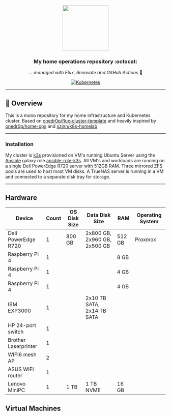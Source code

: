 <div align="center">

<img src="https://camo.githubusercontent.com/5b298bf6b0596795602bd771c5bddbb963e83e0f/68747470733a2f2f692e696d6775722e636f6d2f7031527a586a512e706e67" align="center" width="144px" height="144px"/>

### My home operations repository :octocat:

_... managed with Flux, Renovate and GitHub Actions_ 🤖

</div>

<div align="center">

[![Kubernetes](https://img.shields.io/badge/v1.26-blue?style=for-the-badge&logo=k3s&logoColor=white)](https://k3s.io/)

</div>

---

## 📖 Overview

This is a mono repository for my home infrastructure and Kubernetes cluster. Based on [onedr0p/flux-cluster-template](https://github.com/onedr0p/flux-cluster-template) and heavily inspired by [onedr0p/home-ops](https://github.com/onedr0p/home-ops) and [szinn/k8s-homelab](https://github.com/szinn/k8s-homelab)

---

### Installation

My cluster is [k3s](https://k3s.io/) provisioned on VM's running Ubuntu Server using the [Ansible](https://www.ansible.com/) galaxy role [ansible-role-k3s](https://github.com/PyratLabs/ansible-role-k3s). All VM's and workloads are running on a single Dell PowerEdge R720 server with 512GB RAM. Three mirrored ZFS pools are used to host most VM disks. A TrueNAS server is running in a VM and connected to a separate disk tray for storage.

---

## Hardware

| Device               | Count | OS Disk Size | Data Disk Size                | RAM    | Operating System |
| ---------------------| ----- | ------------ | ------------------------------| ------ | ---------------- |
| Dell PowerEdge R720  | 1     | 800 GB       | 2x800 GB, 2x960 GB, 2x500 GB  | 512 GB | Proxmox          |
| Raspberry Pi 4       | 1     |              |                               | 8 GB   |                  |
| Raspberry Pi 4       | 1     |              |                               | 4 GB   |                  |
| Raspberry Pi 4       | 1     |              |                               | 4 GB   |                  |
| IBM EXP3000          | 1     |              | 2x10 TB SATA, 2x14 TB SATA    |        |                  |
| HP 24-port switch    | 1     |              |                               |        |                  |
| Brother Laserprinter | 1     |              |                               |        |                  |
| WIFI6 mesh AP        | 2     |              |                               |        |                  |
| ASUS WIFI router     | 1     |              |                               |        |                  |
| Lenovo MiniPC        | 1     | 1 TB         | 1 TB NVME                     | 16 GB  |                  |


## Virtual Machines

